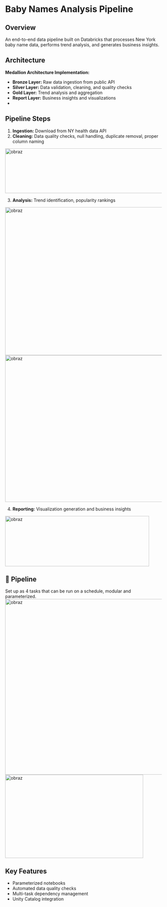 # Baby Names Analysis Pipeline

## Overview
An end-to-end data pipeline built on Databricks that processes New York baby name data, performs trend analysis, and generates business insights.

## Architecture
**Medallion Architecture Implementation:**
- **Bronze Layer:** Raw data ingestion from public API
- **Silver Layer:** Data validation, cleaning, and quality checks  
- **Gold Layer:** Trend analysis and aggregation
- **Report Layer:** Business insights and visualizations
- 
## Pipeline Steps
1. **Ingestion:** Download from NY health data API
2. **Cleaning:** Data quality checks, null handling, duplicate removal, proper column naming
<img width="649" height="144" alt="obraz" src="https://github.com/user-attachments/assets/7019a73f-9584-4f4c-b374-cff6851d7a10" />

3. **Analysis:** Trend identification, popularity rankings
<img width="904" height="476" alt="obraz" src="https://github.com/user-attachments/assets/9f2ebc1e-f52c-4cd0-8da8-4080dfe5a675" />
<img width="906" height="472" alt="obraz" src="https://github.com/user-attachments/assets/7aad81a5-8450-4d17-8aad-0a2780cc1951" />

4. **Reporting:** Visualization generation and business insights
<img width="463" height="162" alt="obraz" src="https://github.com/user-attachments/assets/b5c62270-3f30-45c7-bac6-854bda7afd11" />


## 📸 Pipeline
Set up as 4 tasks that can be run on a schedule, modular and parameterized.
<img width="809" height="565" alt="obraz" src="https://github.com/user-attachments/assets/a397e0fe-d216-4e38-a5da-99269525f0ca" />
<img width="444" height="268" alt="obraz" src="https://github.com/user-attachments/assets/f7a9a2fc-1736-44de-8ef8-1e719521518f" />

## Key Features
- Parameterized notebooks
- Automated data quality checks
- Multi-task dependency management
- Unity Catalog integration
